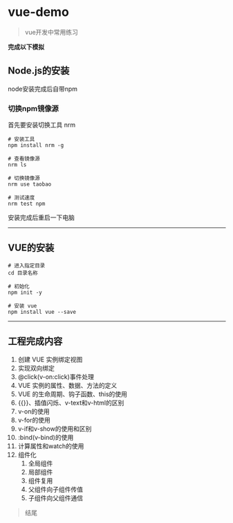 # vue-demo
> vue开发中常用练习

**完成以下模拟**

## Node.js的安装
node安装完成后自带npm
### 切换npm镜像源
首先要安装切换工具 nrm
```
# 安装工具
npm install nrm -g

# 查看镜像源
nrm ls

# 切换镜像源
nrm use taobao

# 测试速度
nrm test npm
```
安装完成后重启一下电脑

---
## VUE的安装
```
# 进入指定目录
cd 目录名称

# 初始化
npm init -y

# 安装 vue
npm install vue --save

```

---
## 工程完成内容
 1. 创建 VUE 实例绑定视图
 2. 实现双向绑定
 3. @click(v-on:click)事件处理
 4. VUE 实例的属性、数据、方法的定义
 5. VUE 的生命周期、钩子函数、this的使用
 6. {{}}、插值闪烁、v-text和v-html的区别
 7. v-on的使用
 8. v-for的使用
 9. v-if和v-show的使用和区别
 10. :bind(v-bind)的使用
 11. 计算属性和watch的使用
 12. 组件化
     1.  全局组件
     2.  局部组件
     3.  组件复用
     4.  父组件向子组件传值
     5.  子组件向父组件通信

> 结尾